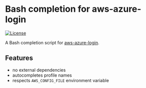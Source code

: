 # Bash completion for aws-azure-login

[![License](https://img.shields.io/badge/license-MIT-blue.svg)](https://raw.githubusercontent.com/helpermethod/aws-azure-login-bash-completion/main/LICENSE)

A Bash completion script for [aws-azure-login](https://github.com/sportradar/aws-azure-login).

## Features

* no external dependencies
* autocompletes profile names
* respects `AWS_CONFIG_FILE` environment variable
